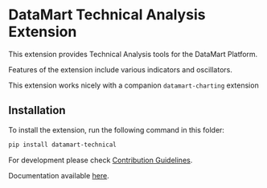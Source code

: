 # DataMart Technical Analysis Extension

This extension provides Technical Analysis  tools for the DataMart Platform.

Features of the extension include various indicators and oscillators.

This extension works nicely with a companion `datamart-charting` extension

## Installation

To install the extension, run the following command in this folder:

```bash
pip install datamart-technical
```

For development please check [Contribution Guidelines](https://github.com/DataMart-finance/DataMartTerminal/blob/develop/datamart/CONTRIBUTING.md).

Documentation available [here](https://docs.datamart.co/platform).
